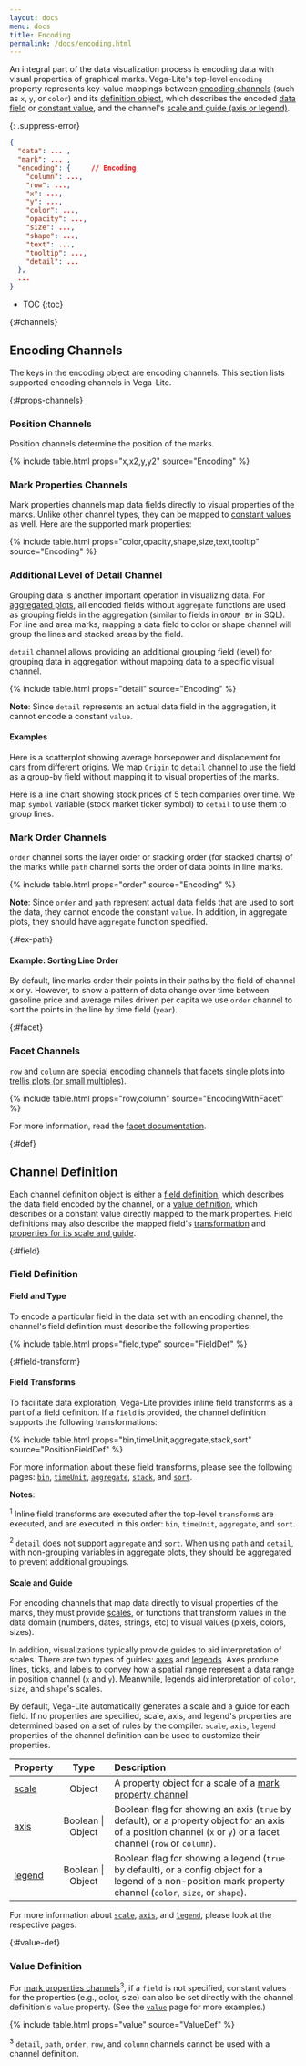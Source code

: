 ```yaml
---
layout: docs
menu: docs
title: Encoding
permalink: /docs/encoding.html
---
```

An integral part of the data visualization process is encoding data with visual properties of graphical marks. Vega-Lite's top-level `encoding` property represents key-value mappings between [encoding channels](#channels) (such as `x`, `y`, or `color`) and its [definition object](#def), which describes the encoded [data field](#field-def) or [constant value](#value-def), and the channel's [scale and guide (axis or legend)](#scale-and-guide).

{: .suppress-error}
```json
{
  "data": ... ,
  "mark": ... ,
  "encoding": {     // Encoding
    "column": ...,
    "row": ...,
    "x": ...,
    "y": ...,
    "color": ...,
    "opacity": ...,
    "size": ...,
    "shape": ...,
    "text": ...,
    "tooltip": ...,
    "detail": ...
  },
  ...
}
```

* TOC
{:toc}

{:#channels}
## Encoding Channels

The keys in the encoding object are encoding channels. This section lists supported encoding channels in Vega-Lite.

{:#props-channels}
### Position Channels

Position channels determine the position of the marks.

{% include table.html props="x,x2,y,y2" source="Encoding" %}

### Mark Properties Channels

Mark properties channels map data fields directly to visual properties of the marks. Unlike other channel types, they can be mapped to [constant values](#value) as well. Here are the supported mark properties:

{% include table.html props="color,opacity,shape,size,text,tooltip" source="Encoding" %}

### Additional Level of Detail Channel

Grouping data is another important operation in visualizing data. For [aggregated plots](aggregate.html), all encoded fields without `aggregate` functions are used as grouping fields in the aggregation (similar to fields in `GROUP BY` in SQL). For line and area marks, mapping a data field to color or shape channel will group the lines and stacked areas by the field.

`detail` channel allows providing an additional grouping field (level) for grouping data in aggregation without mapping data to a specific visual channel.

{% include table.html props="detail" source="Encoding" %}

**Note**: Since `detail` represents an actual data field in the aggregation, it cannot encode a constant `value`.

#### Examples

Here is a scatterplot showing average horsepower and displacement for cars from different origins. We map `Origin` to `detail` channel to use the field as a group-by field without mapping it to visual properties of the marks.

<div class="vl-example" data-name="scatter_aggregate_detail"></div>


Here is a line chart showing stock prices of 5 tech companies over time.
We map `symbol` variable (stock market ticker symbol) to `detail` to use them to group lines.

<div class="vl-example" data-name="line_detail"></div>

<!-- TODO Need to decide if we want to keep the two examples above since they look bad with labels / tooltips -->


### Mark Order Channels

`order` channel sorts the layer order or stacking order (for stacked charts) of the marks while `path` channel sorts the order of data points in line marks.

{% include table.html props="order" source="Encoding" %}

**Note**: Since `order` and `path` represent actual data fields that are used to sort the data, they cannot encode the constant `value`. In addition, in aggregate plots, they should have `aggregate` function specified.

{:#ex-path}
#### Example: Sorting Line Order

By default, line marks order their points in their paths by the field of channel x or y. However, to show a pattern of data change over time between gasoline price and average miles driven per capita we use `order` channel to sort the points in the line by time field (`year`).

<div class="vl-example" data-name="scatter_connected"></div>

{:#facet}
### Facet Channels

`row` and `column` are special encoding channels that facets single plots into [trellis plots (or small multiples)](https://en.wikipedia.org/wiki/Small_multiple).

{% include table.html props="row,column" source="EncodingWithFacet" %}

For more information, read the [facet documentation](facet.html).

{:#def}
## Channel Definition

Each channel definition object is either a [field definition]((#field-def)), which describes
the data field encoded by the channel, or a [value definition](#value-def), which describes
or a constant value directly mapped to the mark properties.
Field definitions may also describe the mapped field's [transformation](#inline) and [properties for its scale and guide](#components).

{:#field}
### Field Definition

#### Field and Type

To encode a particular field in the data set with an encoding channel, the channel's field definition must describe the following properties:

{% include table.html props="field,type" source="FieldDef" %}

{:#field-transform}
#### Field Transforms

To facilitate data exploration, Vega-Lite provides inline field transforms as a part of a field definition. If a `field` is provided, the channel definition supports the following transformations:

{% include table.html props="bin,timeUnit,aggregate,stack,sort" source="PositionFieldDef" %}


<!-- TODO: re-explain sort + make it clear that text does not support sorting -->

For more information about these field transforms, please see the following pages: [`bin`](bin.html), [`timeUnit`](timeUnit.html), [`aggregate`](aggregate.html), [`stack`](stack.html), and [`sort`](sort.html).

**Notes**:

<sup>1</sup>  Inline field transforms are executed after the top-level `transform`s are executed, and are executed in this order: `bin`, `timeUnit`, `aggregate`, and `sort`.

<sup>2</sup> `detail` does not support `aggregate` and `sort`. When using `path` and `detail`, with non-grouping variables in aggregate plots, they should be aggregated to prevent additional groupings.

#### Scale and Guide

For encoding channels that map data directly to visual properties of the marks, they must provide [scales](scale.html), or functions that transform values in the data domain (numbers, dates, strings, etc) to visual values (pixels, colors, sizes).

In addition, visualizations typically provide guides to aid interpretation of scales. There are two types of guides: [axes](axis.html) and [legends](legend.html). Axes produce lines, ticks, and labels to convey how a spatial range represent a data range in position channel (`x` and `y`).   Meanwhile, legends aid interpretation of `color`, `size`, and `shape`'s scales.

By default, Vega-Lite automatically generates a scale and a guide for each field. If no properties are specified, scale, axis, and legend's properties are determined based on a set of rules by the compiler. `scale`, `axis`, `legend` properties of the channel definition can be used to customize their properties.

| Property      | Type          | Description    |
| :------------ |:-------------:| :------------- |
| [scale](scale.html)      | Object        | A property object for a scale of a [mark property channel](#props-channels). |
| [axis](axis.html)        | Boolean &#124; Object  | Boolean flag for showing an axis (`true` by default), or a property object for an axis of a position channel (`x` or `y`) or a facet channel (`row` or `column`). |
| [legend](legend.html)    | Boolean &#124; Object  | Boolean flag for showing a legend (`true` by default), or a config object for a legend of a non-position mark property channel (`color`, `size`, or `shape`). |

For more information about [`scale`](scale.html), [`axis`](axis.html), and [`legend`](legend.html), please look at the respective pages.


{:#value-def}
### Value Definition

For [mark properties channels](#props-channels)<sup>3</sup>, if a `field` is not specified, constant values for the properties (e.g., color, size) can also be set directly with the channel definition's `value` property.  (See the [`value`](value.html) page for more examples.)

{% include table.html props="value" source="ValueDef<number>" %}

<sup>3</sup> `detail`, `path`, `order`, `row`, and `column` channels cannot be used with a channel definition.
